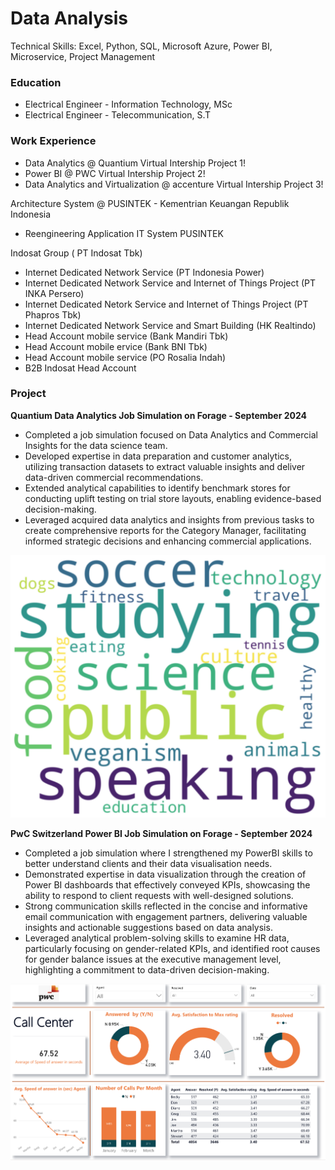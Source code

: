 

# Data Analysis
Technical Skills: Excel, Python, SQL, Microsoft Azure, Power BI, Microservice, Project Management

### Education
- Electrical Engineer - Information Technology, MSc
- Electrical Engineer - Telecommunication, S.T

### Work Experience
- Data Analytics @ Quantium Virtual Intership Project 1!
- Power BI @ PWC Virtual Intership Project 2!
- Data Analytics and Virtualization @ accenture Virtual Intership Project 3!

Architecture System @ PUSINTEK - Kementrian Keuangan Republik Indonesia
- Reengineering Application IT System PUSINTEK

Indosat Group ( PT Indosat Tbk)
- Internet Dedicated Network Service (PT Indonesia Power)
- Internet Dedicated Network Service and Internet of Things Project (PT INKA Persero)
- Internet Dedicated Netork Service and Internet of Things Project (PT Phapros Tbk)
- Internet Dedicated Network Service and Smart Building (HK Realtindo)
- Head Account mobile service (Bank Mandiri Tbk)
- Head Account mobile ervice (Bank BNI Tbk)
- Head Account mobile service (PO Rosalia Indah)
- B2B Indosat Head Account

### Project

**Quantium Data Analytics Job Simulation on Forage - September 2024**
 * Completed a job simulation focused on Data Analytics and Commercial Insights
   for the data science team.
 * Developed expertise in data preparation and customer analytics, utilizing
   transaction datasets to extract valuable insights and deliver data-driven
   commercial recommendations.
 * Extended analytical capabilities to identify benchmark stores for conducting
   uplift testing on trial store layouts, enabling evidence-based
   decision-making.
 * Leveraged acquired data analytics and insights from previous tasks to create
   comprehensive reports for the Category Manager, facilitating informed
   strategic decisions and enhancing commercial applications.

![WordCount](/assets/img/WordCount.png)


   **PwC Switzerland Power BI Job Simulation on Forage - September 2024**


 * Completed a job simulation where I strengthened my PowerBI skills to better
   understand clients and their data visualisation needs.
 * Demonstrated expertise in data visualization through the creation of Power BI
   dashboards that effectively conveyed KPIs, showcasing the ability to respond
   to client requests with well-designed solutions.
 * Strong communication skills reflected in the concise and informative email
   communication with engagement partners, delivering valuable insights and
   actionable suggestions based on data analysis.
 * Leveraged analytical problem-solving skills to examine HR data, particularly
   focusing on gender-related KPIs, and identified root causes for gender
   balance issues at the executive management level, highlighting a commitment
   to data-driven decision-making.

![Pwc](/assets/img/Pwc.png)
 
   
    
